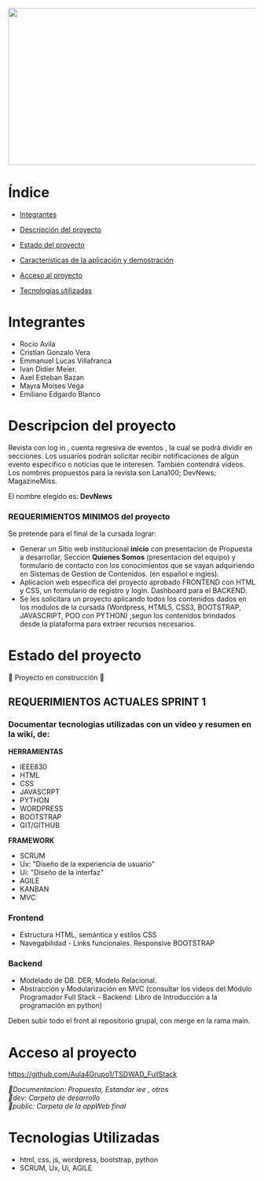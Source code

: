 <p> <img align"right" src = "https://github.com/Aula4Grupo1/TSDWAD_FullStack/blob/main/Documentacion/GIFT/Presentaci%C3%B3n1.gif" width = "1000" height ="320" </p>

# Índice

* [Integrantes](#Integrantes)

* [Descripción del proyecto](#Descripción-del-proyecto)

* [Estado del proyecto](#Estado-del-proyecto)

* [Características de la aplicación y demostración](#Características-de-la-aplicación-y-demostración)

* [Acceso al proyecto](#acceso-proyecto)

* [Tecnologías utilizadas](#tecnologías-utilizadas)


# Integrantes

* Rocio Avila  
* Cristian Gonzalo Vera
* Emmanuel Lucas Villafranca
* Ivan Didier Meier.
* Axel Esteban Bazan
* Mayra Moises Vega
* Emiliano Edgardo Blanco

# Descripcion del proyecto

Revista con log in , cuenta regresiva de eventos , la cual se podrá dividir en secciones. Los usuarios podrán solicitar recibir notificaciones de algún evento especifico o noticias que le interesen. También contendrá videos. Los nombres propuestos para la revista son Lana100; DevNews; MagazineMiss. 

El nombre elegido es: <strong>DevNews</strong> 

### REQUERIMIENTOS MINIMOS del proyecto
Se pretende para el final de la cursada lograr: 
* Generar un Sitio web institucional <strong>inicio</strong> con presentacion de Propuesta a desarrollar, Seccion <strong>Quienes Somos</strong> (presentacion del equipo) y formulario de contacto con los conocimientos que se vayan adquiriendo en Sistemas de Gestion de Contenidos. (en español e ingles).
* Aplicacion web especifica del proyecto aprobado FRONTEND con HTML y CSS, un formulario de registro y login. Dashboard para el BACKEND.
* Se les solicitara un proyecto aplicando todos los contenidos dados en los modulos de la cursada (Wordpress, HTML5, CSS3, BOOTSTRAP, JAVASCRIPT, POO con PYTHON) ,segun los contenidos brindados desde la plataforma para extraer recursos necesarios. 


# Estado del proyecto

:construction: Proyecto en construcción :construction:

## <strong>REQUERIMIENTOS ACTUALES SPRINT 1</strong>

### Documentar tecnologias utilizadas con un video y resumen en la wiki, de: 

<strong>**HERRAMIENTAS**</strong>
* IEEE830
* HTML
* CSS
* JAVASCRPT
* PYTHON
* WORDPRESS
* BOOTSTRAP
* GIT/GITHUB

<strong>**FRAMEWORK**</strong>
* SCRUM
* Ux: "Diseño de la experiencia de usuario"
* Ui: "Diseño de la interfaz"
* AGILE
* KANBAN
* MVC 

### Frontend 
* Estructura HTML, semántica y estilos CSS
* Navegabilidad - Links funcionales. Responsive BOOTSTRAP

### Backend 
* Modelado de DB. DER, Modelo Relacional. 
* Abstracción y Modularización en MVC (consultar los videos del Módulo Programador Full Stack - Backend: Libro de Introducción a la programación en python)
 <p> Deben subir todo el front al repositorio grupal, con merge en la rama main.



# Acceso al proyecto 

 https://github.com/Aula4Grupo1/TSDWAD_FullStack
 
 <em> 📁Documentacion:  Propuesta, Estandar iee , otros                                                            
      📁dev:            Carpeta de desarrollo                                                                           
      📁public:         Carpeta de la appWeb final                                                      
</em>

# Tecnologias Utilizadas
* html, css, js, wordpress, bootstrap, python
* SCRUM, Ux, Ui, AGILE


